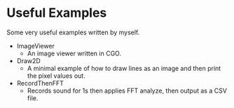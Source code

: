 # Useful Examples

Some very useful examples written by myself.



* ImageViewer
  * An image viewer written in CGO.
* Draw2D
  * A minimal example of how to draw lines as an image and then print the pixel values out.
* RecordThenFFT
  * Records sound for 1s then applies FFT analyze, then output as a CSV file.

